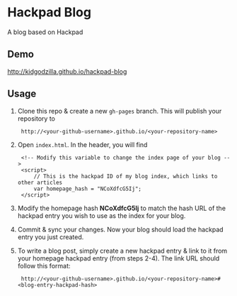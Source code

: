 # Hackpad Blog
A blog based on Hackpad

## Demo

http://kidgodzilla.github.io/hackpad-blog

## Usage

1. Clone this repo & create a new `gh-pages` branch. This will publish your repository to

    	http://<your-github-username>.github.io/<your-repository-name>

2. Open `index.html`. In the header, you will find

		<!-- Modify this variable to change the index page of your blog -->
		<script>
			// This is the hackpad ID of my blog index, which links to other articles
			var homepage_hash = "NCoXdfcG5Ij";
		</script>

3. Modify the homepage hash **NCoXdfcG5Ij** to match the hash URL of the hackpad entry you wish to use as the index for your blog.

4. Commit & sync your changes. Now your blog should load the hackpad entry you just created.

5. To write a blog post, simply create a new hackpad entry & link to it from your homepage hackpad entry (from steps 2-4). The link URL should follow this format:

    	http://<your-github-username>.github.io/<your-repository-name>#<blog-entry-hackpad-hash>
